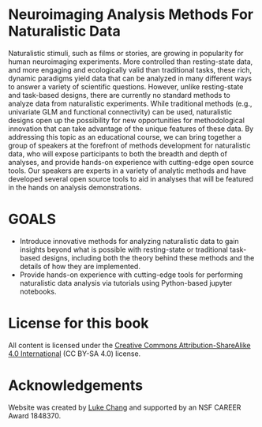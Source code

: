 # Neuroimaging Analysis Methods For Naturalistic Data
Naturalistic stimuli, such as films or stories, are growing in popularity for human neuroimaging experiments. More controlled than resting-state data, and more engaging and ecologically valid than traditional tasks, these rich, dynamic paradigms yield data that can be analyzed in many different ways to answer a variety of scientific questions. However, unlike resting-state and task-based designs, there are currently no standard methods to analyze data from naturalistic experiments. While traditional methods (e.g., univariate GLM and functional connectivity) can be used, naturalistic designs open up the possibility for new opportunities for methodological innovation that can take advantage of the unique features of these data. By addressing this topic as an educational course, we can bring together a group of speakers at the forefront of methods development for naturalistic data, who will expose participants to both the breadth and depth of analyses, and provide hands-on experience with cutting-edge open source tools. Our speakers are experts in a variety of analytic methods and have developed several open source tools to aid in analyses that will be featured in the hands on analysis demonstrations. 

# GOALS
- Introduce innovative methods for analyzing naturalistic data to gain insights beyond what is possible with resting-state or traditional task-based designs, including both the theory behind these methods and the details of how they are implemented.
- Provide hands-on experience with cutting-edge tools for performing naturalistic data analysis via tutorials using Python-based jupyter notebooks.

# License for this book
All content is licensed under the [Creative Commons Attribution-ShareAlike 4.0 International](https://creativecommons.org/licenses/by-sa/4.0/)
(CC BY-SA 4.0) license.

# Acknowledgements 
Website was created by [Luke Chang](http://www.lukejchang.com/) and supported by an NSF CAREER Award 1848370.
